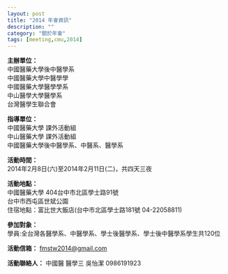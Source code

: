```yaml
---
layout: post
title: "2014 年會資訊"
description: ""
category: "關於年會"
tags: [meeting,cmu,2014]
---
```

**主辦單位：**  
中國醫藥大學後中醫學系  
中國醫藥大學中醫學學  
中國醫藥大學醫學學系  
中山醫學大學醫學系  
台灣醫學生聯合會  

**指導單位：**  
中國醫藥大學 課外活動組  
中山醫藥大學 課外活動組  
中國醫藥大學後中醫學系、中醫系、醫學系  

**活動時間：**  
2014年2月8日(六)至2014年2月11日(二)，共四天三夜  

**活動地點：**  
中國醫藥大學 404台中市北區學士路91號  
台中市西屯區世斌公園  
住宿地點：富比世大飯店(台中市北區學士路181號  04-22058811)  

**參加對象：**  
學員:全台灣各醫學系、中醫學系、學士後醫學系、學士後中醫學系學生共120位  

**活動信箱：**
fmstw2014@gmail.com  

**活動聯絡人：**
中國醫 醫學三 吳怡潔 0986191923  
